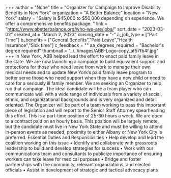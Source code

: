 +++
author = "None"
title = "Organizer for Campaign to Improve Disability Benefits in New York"
organization = "A Better Balance"
location = "New York"
salary = "Salary is $45,000 to $50,000 depending on experience. We offer a comprehensive benefits package. "
link = "https://www.abetterbalance.org/who-we-are/jobs/"
sort_date = "2023-03-02"
created_at = "March 2, 2023"
closing_date = "-"
a_job_type = ["Part Time"]
b_benefits = ["General Benefits","Paid Leave","Health Insurance","Sick time"]
c_feedback = ""
aa_degrees_required = "Bachelor's degree required"
thumbnail = "../../images/ABB-Logo-copy_af57fb4f.jpg"
+++
In New York, ABB helped lead the effort to enact paid family leave in the state. We are now launching a campaign to build equivalent support and protections for those who need leave from work to manage their own medical needs and to update New York’s paid family leave program to better serve those who need support when they have a new child or need to care for a seriously ill family member. We are seeking an Organizer to help run that campaign.  The ideal candidate will be a team player who can communicate well with a wide range of individuals from a variety of social, ethnic, and organizational backgrounds and is very organized and detail oriented. The Organizer will be part of a team working to pass this important piece of legislation and will report to the Senior Staff Attorney spearheading this effort. This is a part-time position of 25-30 hours a week. We are open to a contract paid on an hourly basis. This position will be largely remote, but the candidate must live in New York State and must be willing to attend in-person events as needed; proximity to either Albany or New York City is preferred. 
Essential Duties and Responsibilities
•	Help develop and lead the coalition working on this issue
•	Identify and collaborate with grassroots leadership to build and develop strategies for success
•	Work with our communications team and consultants to publicize importance of ensuring workers can take leave for medical purposes
•	Bridge and foster partnerships with the community, relevant organizations, and elected officials 
•	Assist in development of strategic and tactical advocacy plans
